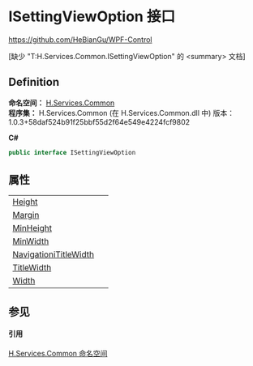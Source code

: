 # ISettingViewOption 接口
https://github.com/HeBianGu/WPF-Control

\[缺少 "T:H.Services.Common.ISettingViewOption" 的 &lt;summary&gt; 文档\]



## Definition
**命名空间：** <a href="b9cdd84f-6623-a51a-f53b-465103ced202">H.Services.Common</a>  
**程序集：** H.Services.Common (在 H.Services.Common.dll 中) 版本：1.0.3+58daf524b91f25bbf55d2f64e549e4224fcf9802

**C#**
``` C#
public interface ISettingViewOption
```



## 属性
<table>
<tr>
<td><a href="b85be149-369f-5955-0ac6-9f0b4a15b879">Height</a></td>
<td> </td></tr>
<tr>
<td><a href="d7260304-7bf5-74a3-f307-0b78a4c59f0f">Margin</a></td>
<td> </td></tr>
<tr>
<td><a href="4b860842-b3e8-970f-4eb7-2190af5b3e5a">MinHeight</a></td>
<td> </td></tr>
<tr>
<td><a href="a64ac7f7-00e8-80c0-b68a-186be170d31c">MinWidth</a></td>
<td> </td></tr>
<tr>
<td><a href="7f8c34bb-6bfc-ccf5-b369-80539200c234">NavigationiTitleWidth</a></td>
<td> </td></tr>
<tr>
<td><a href="53e19c7f-022a-b4ca-35d7-8a6d22189d4f">TitleWidth</a></td>
<td> </td></tr>
<tr>
<td><a href="91102182-ca6d-19e8-35a5-c92a16ac030b">Width</a></td>
<td> </td></tr>
</table>

## 参见


#### 引用
<a href="b9cdd84f-6623-a51a-f53b-465103ced202">H.Services.Common 命名空间</a>  
